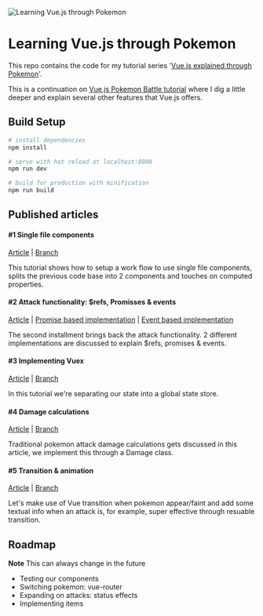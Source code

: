 ![Learning Vue.js through Pokemon](https://cdn-images-1.medium.com/max/2000/1*zUXn3MdnINFkEmqe92Nfcw.png)
# Learning Vue.js through Pokemon

This repo contains the code for my tutorial series '[Vue.js explained through Pokemon](https://medium.com/@maximkerstens/vue-js-explained-through-pokemon-ac49516ba5d3#.tp1jszxgb)'.

This is a continuation on [Vue.js Pokemon Battle tutorial](https://medium.com/coding-artist/vue-js-pokemon-battle-tutorial-380cd72eb681#.thudhql24) where I dig a little deeper and explain several other features that Vue.js offers.

## Build Setup

``` bash
# install dependencies
npm install

# serve with hot reload at localhost:8080
npm run dev

# build for production with minification
npm run build
```

## Published articles

#### #1 Single file components
[Article](https://medium.com/@maximkerstens/vue-js-explained-through-pokemon-ac49516ba5d3#.tp1jszxgb) | [Branch](https://github.com/happyDemon/learning-vue-through-pokemon/tree/chapter-1)

This tutorial shows how to setup a work flow to use single file components,
splits the previous code base into 2 components and touches on computed properties.


#### #2 Attack functionality: $refs, Promisses & events
[Article](https://medium.com/@maximkerstens/vue-js-explained-through-pokemon-2-refs-promises-event-bus-79b705498f0#.kfotzu5wz) | [Promise based implementation](https://github.com/happyDemon/learning-vue-through-pokemon/tree/chapter-2-promisses) | [Event based implementation](https://github.com/happyDemon/learning-vue-through-pokemon/tree/chapter-2-events)

The second installment brings back the attack functionality.
2 different implementations are discussed to explain $refs, promises & events.

#### #3 Implementing Vuex
[Article](https://medium.com/@maximkerstens/vue-js-explained-through-pokemon-b4779c83b245#.6juxdzpc9) | [Branch](https://github.com/happyDemon/learning-vue-through-pokemon/tree/chapter-3)

In this tutorial we're separating our state into a global state store.

#### #4 Damage calculations
[Article](https://medium.com/@maximkerstens/vue-js-explained-through-pokemon-4-damage-calculations-a3065f0b1761#.twd8m3akg) | [Branch](https://github.com/happyDemon/learning-vue-through-pokemon/tree/chapter-4)

Traditional pokemon attack damage calculations gets discussed in this article, we implement this through a Damage class.

#### #5 Transition & animation
[Article](https://medium.com/@maximkerstens/vue-js-explained-through-pokemon-5-transitions-animation-7bfc70e01d3d#.2moivnuef) | [Branch](https://github.com/happyDemon/learning-vue-through-pokemon/tree/chapter-5)

Let's make use of Vue transition when pokemon appear/faint and add some textual info when an attack is, for example, super effective through resuable transition.

## Roadmap
**Note** This can always change in the future

 - Testing our components
 - Switching pokemon: vue-router
 - Expanding on attacks: status effects
 - Implementing items
